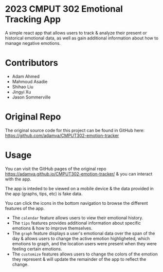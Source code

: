 # 2023 CMPUT 302 Emotional Tracking App

A simple react app that allows users to track & analyze their present or historical emotional data, as well as gain additional information about how to manage negative emotions.

# Contributors

- Adam Ahmed
- Mahmoud Asadie 
- Shihao Liu 
- Jingyi Xu 
- Jason Sommerville

# Original Repo

The original source code for this project can be found in GitHub here: https://github.com/adamva/CMPUT302-emotion-tracker

# Usage

You can visit the GitHub pages of the original repo https://adamva.github.io/CMPUT302-emotion-tracker/ & you can interact with the app.

The app is inteded to be viewed on a mobile device & the data provided in the app (graphs, tips, etc) is fake data.

You can click the icons in the bottom navigation to browse the different features of the app.

- The `calendar` feature allows users to view their emotional history.
- The `tips` features provides additional information about specific emotions & how to improve themselves.
- The `graph` feature displays a user's emotional data over the span of the day & allows users to change the active emotion highligheted, which emotions to graph, and the location users were present when they were feeling certain emotions.
- The `customize` features allows users to change the colors of the emotion they represent & will update the remainder of the app to reflect the change.

